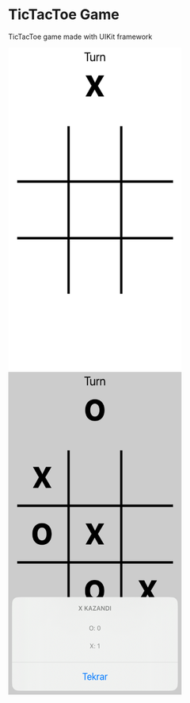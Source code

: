 # TicTacToe Game

TicTacToe game made with UIKit framework

<img class="image-align-left" src="https://github.com/omerfarukercivan/TicTacToe/blob/main/xoxSS1.png" width="350" height="650">
<img class="image-align-left" src="https://github.com/omerfarukercivan/TicTacToe/blob/main/xoxSS2.png" width="350" height="650">
